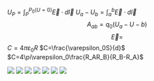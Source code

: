 $U_P=\int_P^{P_0(U=0)}\vec{E} \cdot d\vec{l}$
$U_a-U_b=\int_a^b\vec{E} \cdot d\vec{l}$
$$A_{ab}=q_0(U_a-U-b)
$$
$$\overrightarrow{E}=
$$
$C=4\pi\varepsilon_0R$
$C=\frac{\varepsilon_0S}{d}$
$C=4\pi\varepsilon_0\frac{R_AR_B}{R_B-R_A}$

![](IMG_0369.jpeg)
![](IMG_0370.jpeg)
![](IMG_0371.jpeg)
![](IMG_0372.jpeg)
![](IMG_0373.jpeg)
![](IMG_0374.jpeg)
![](IMG_0375.jpeg)